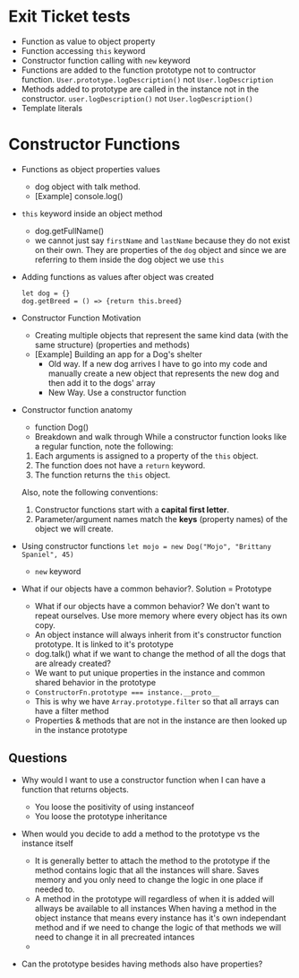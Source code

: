 # Exit Ticket tests
* Function as value to object property
* Function accessing `this` keyword
* Constructor function calling with `new` keyword
* Functions are added to the function prototype not to contructor function. `User.prototype.logDescription()` not  `User.logDescription`
* Methods added to prototype are called in the instance not in the constructor. `user.logDescription()` not `User.logDescription()`
* Template literals

# Constructor Functions

* Functions as object properties values
    * dog object with talk method.
    * [Example] console.log()

* `this` keyword inside an object method
    * dog.getFullName()
    * we cannot just say `firstName` and `lastName` because they do not exist on their own. They are properties of the `dog` object and since we are referring to them inside the dog object we use `this`

* Adding functions as values after object was created
    ```JS
    let dog = {}
    dog.getBreed = () => {return this.breed}
    ```

* Constructor Function Motivation
  - Creating multiple objects that represent the same kind data (with the same structure) (properties and methods)
  - [Example] Building an app for a Dog's shelter
    - Old way. If a new dog arrives I have to go into my code and manually create a new object that represents the new dog and then add it to the dogs' array
    - New Way. Use a constructor function

* Constructor function anatomy
    * function Dog()
    * Breakdown and walk through
  While a constructor function looks like a regular function, note the following:
    1. Each arguments is assigned to a property of the `this` object.
    2. The function does not have a `return` keyword.
    3. The function returns the `this` object.

  Also, note the following conventions:
    1. Constructor functions start with a **capital first letter**.
    2. Parameter/argument names match the **keys** (property names) of the object we will create.

* Using constructor functions
    `let mojo = new Dog("Mojo", "Brittany Spaniel", 45)`
    - `new` keyword

* What if our objects have a common behavior?. Solution = Prototype
    * What if our objects have a common behavior? We don't want to repeat ourselves. Use more memory where every object has its own copy.
    * An object instance will always inherit from it's constructor function prototype. It is linked to it's prototype
    * dog.talk() what if we want to change the method of all the dogs that are already created?
    * We want to put unique properties in the instance and common shared behavior in the prototype
    * `ConstructorFn.prototype === instance.__proto__`
    * This is why we have `Array.prototype.filter` so that all arrays can have a filter method
    * Properties & methods that are not in the instance are then looked up in the instance prototype



## Questions
* Why would I want to use a constructor function when I can have a function that returns objects.
  - You loose the positivity of using instanceof
  - You loose the prototype inheritance

* When would you decide to add a method to the prototype vs the instance itself 
  - It is generally better to attach the method to the prototype if the method contains logic that all the instances will share. Saves memory and you only need to change the logic in one place if needed to.
  - A method in the prototype will regardless of when it is added will allways be available to all instances
  When having a method in the object instance that means every instance has it's own independant method and if we need to change the logic of that methods we will need to change it in all precreated intances
  - 
* Can the prototype besides having methods also have properties?
